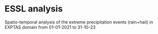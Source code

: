 # ESSL analysis
Spatio-temporal analysis of the extreme precipitation events (rain+hail) in EXPTAS domain from 01-01-2021 to 31-10-23
